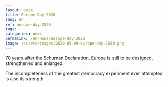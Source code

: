 ```yaml
---
layout: page
title: Europe Day 2020
lang: en
ref: europe-day-2020
tags:
categories: news
permalink: /en/news/europe-day-2020
image: /assets/images/2020-05-09-europe-day-2020.png
---
```


70 years after the Schuman Declaration, Europe is still to be designed, strengthened and enlarged.

The incompleteness of the greatest democracy experiment ever attempted is also its strength.
